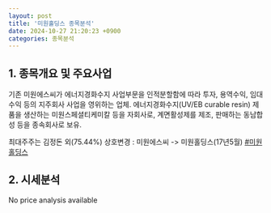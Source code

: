 ```yaml
---
layout: post
title: '미원홀딩스 종목분석'
date: 2024-10-27 21:20:23 +0900
categories: 종목분석
---
```


## 1. 종목개요 및 주요사업

기존 미원에스씨가 에너지경화수지 사업부문을 인적분할함에 따라 투자, 용역수익, 임대수익 등의 지주회사 사업을 영위하는 업체. 에너지경화수지(UV/EB curable resin) 제품을 생산하는 미원스페셜티케미칼 등을 자회사로, 계면활성제를 제조, 판매하는 동남합성 등을 종속회사로 보유.

최대주주는 김정돈 외(75.44%) 상호변경 : 미원에스씨 -> 미원홀딩스(17년5월)
[#미원홀딩스](#)

## 2. 시세분석

No price analysis available
